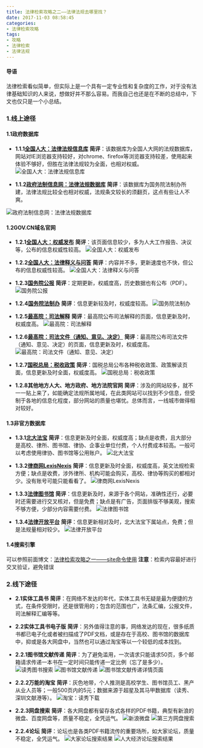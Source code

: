 ```yaml
---
title: 法律检索攻略之二——法律法规去哪里找？
date: 2017-11-03 08:58:45
categories:
- 法律检索攻略
tags:
- 攻略
- 法律检索
- 法律法规
---
```


#### **导语**
法律检索看似简单，但实际上是一个具有一定专业性和复杂度的工作，对于没有法律基础知识的人来说，想做好并不那么容易。而我自己也还是在不断的总结中，下文也仅只是一个小总结。

### 1.线上途径

#### 1.1政府数据库
- **1.1.1[全国人大：法律法规信息库](http://law.npc.gov.cn/FLFG/index.jsp)**
**简评**：该数据库为全国人大网的法规数据库，网站对IE浏览器支持较好，对chrome、firefox等浏览器支持较差，使用起来体验不够好，但胜在法律法规较为全面，也相对权威。
![全国人大：法律法规信息库](/images/search_law/1.png)

- **1.1.2[政府法制信息网：法律法规数据库](http://search.chinalaw.gov.cn/search2.html)**
**简评**：该数据库为国务院法制办所建，法律法规比较全也相对权威，法规条文较长的须翻页，这点有些让人不爽。

![政府法制信息网：法律法规数据库](/images/search_law/2.png)

#### 1.2GOV.CN域名官网

- **1.2.1[全国人大：权威发布](http://www.npc.gov.cn/npc/dbdhhy/12_5/node_31984.htm)**
**简评**：该页面信息较少，多为人大工作报告、决议等，公布的信息权威性较高。
![全国人大：权威发布](/images/search_law/3.png)


- **1.2.2[全国人大：法律释义与问答](http://www.npc.gov.cn/npc/flsyywd/node_1793.htm)**
**简评**：内容并不多，更新速度也不快，但公布的信息权威性较高。
![全国人大：法律释义与问答](/images/search_law/4.png)

- **1.2.3[国务院公报](http://www.gov.cn/gongbao/2017/issue_6566.htm)**
**简评**：定期更新，权威度高，历史数据也有公布（PDF）。
![国务院公报](/images/search_law/5.png)

- **1.2.4[国务院法制办](http://www.chinalaw.gov.cn/col/col4/index.html)**
**简评**：信息更新较及时，权威度较高。
![国务院法制办](/images/search_law/6.png)

- **1.2.5[最高院：司法解释](http://www.court.gov.cn/fabu-gengduo-16.html)**
**简评**：最高院公布司法解释的页面，信息更新及时，权威度高。
![最高院：司法解释](/images/search_law/7.png)

- **1.2.6[最高院：司法文件（通知、意见、决定）](http://www.court.gov.cn/fabu-gengduo-17.html)**
**简评**：最高院公布司法文件（通知、意见、决定）的页面，信息更新及时，权威度高。
![最高院：司法文件（通知、意见、决定）](/images/search_law/8.png)

- **1.2.7[国税总局：税收政策](http://www.chinatax.gov.cn/n810341/n810755/index.html)**
**简评**：国税总局公布各种税收政策、政策解读页面，信息更新及时全面，权威度高。
![国税总局：税收政策](/images/search_law/9.png)

- **1.2.8其他地方人大、地方政府、地方法院官网**
**简评**：涉及的网站较多，就不一一贴上来了，如能确定法规所属地域，在此类网站可以找到不少信息，但受制于各地的信息化程度，部分网站的质量也堪忧。总体而言，一线城市做得相对较好。

#### 1.3非官方数据库

- **1.3.1[北大法宝](http://www.pkulaw.cn/)**
**简评**：信息更新及时全面，权威度高；缺点是收费，且大部分是高校、律所、图书馆、律协、企事业单位付费，个人付费成本较高。一般可以考虑使用律协、图书馆等公用账户。
![北大法宝](/images/search_law/10.png)

- **1.3.2[律商网LexisNexis](http://hk.lexiscn.com/)**
**简评**：信息更新及时全面，权威度高，英文法规检索方便；缺点是收费，涉外律所、机构可能会购买，高校、律协等购买的都相对少。没有账号可能只能看看了。
![律商网LexisNexis](/images/search_law/11.png)

- **1.3.3[法律图书馆](http://law-lib.com/)**
**简评**：信息更新及时，来源于各个网站，准确性还行，必要时还需要进行交叉核对，但是免费；缺点是有广告，页面排版不够美观，搜索不够方便，少部分内容需要付费。
![法律图书馆](/images/search_law/12.png)

- **1.3.4[法律开放平台](http://open.pkulaw.cn/)**
**简评**：信息更新相对及时，北大法宝下属站点，免费；但是法规量相对较少。
![法律开放平台](/images/search_law/13.png)

#### 1.4搜索引擎

可以参照前面博文：[法律检索攻略之一——site命令使用](http://charmlegal.com/2017/10/20/article2/)
**注意**：检索内容最好进行交叉验证，避免错误

### 2.线下途径

- **2.1实体工具书**
**简评**：在网络不发达的年代，实体工具书无疑是最为便捷的方式，在条件受限时，还是很管用的；包含的范围也广，法条汇编，公报文件，司法解释汇编等等。

- **2.2实体工具书电子版**
**简评**：另外值得注意的事，网络发达的现在，很多纸质书都已电子化或者被扫描成了PDF文档，或是存在于高校、图书馆的数据库中，抑或是各大网盘中，当然也可以通过淘宝等以一个较低的成本找到。

- **2.2.1图书馆文献传递**
**简评**：为了避免滥用，一次请求只能请求50页，多个邮箱请求传递一本书在一定时间只能传递一定比例（忘了是多少）。
![读秀图书搜索](/images/search_law/14.png)
![图书馆文献传递](/images/search_law/15.png)
![图书馆文献传递详情页面](/images/search_law/16.png)

- **2.2.2万能的淘宝**
**简评**：灰色地带，个人推测是高校学生、图书馆员工、黑产从业人员等；一般500页内的5元；数据来源于超星及其马甲数据库（读秀、深圳文献港等）。
![淘宝：读秀下载](/images/search_law/17.png)

- **2.2.3网盘搜索**
**简评**：各大网盘都有留存各式各样的PDF书籍，典型有新浪的微盘、百度网盘等，质量不稳定，全凭运气。
![新浪微盘](/images/search_law/18.png)
![第三方网盘搜索](/images/search_law/19.png)

- **2.2.4论坛**
**简评**：论坛也是各类PDF书籍流传的重要场所，如大家论坛，质量不稳定，全凭运气。
![大家论坛搜索结果](/images/search_law/20.png)
![人大经济论坛搜索结果](/images/search_law/21.png)



